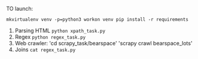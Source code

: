 TO launch:

`mkvirtualenv venv -p=python3
workon venv
pip install -r requirements`

1) Parsing HTML  `python xpath_task.py`
2) Regex `python regex_task.py`
3) Web crawler:
    'cd scrapy_task/bearspace'
    'scrapy crawl bearspace_lots'
4) Joins `cat regex_task.py`
